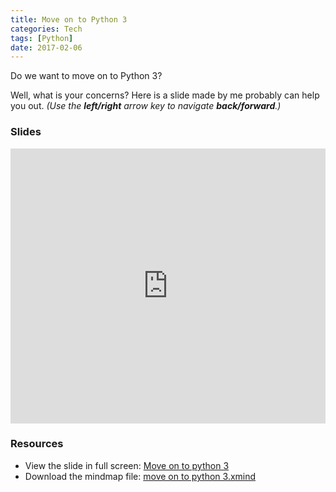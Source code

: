 ```yaml
---
title: Move on to Python 3
categories: Tech
tags: [Python]
date: 2017-02-06
---
```


Do we want to move on to Python 3?

<!-- more -->

Well, what is your concerns? Here is a slide made by me probably can help you out. _(Use the **left/right** arrow key to navigate **back/forward**.)_

### Slides

<iframe src="https://tobyqin.cn/docs/files/slides/move-to-python-3.html" width="100%" height="440px" frameborder="0" scrolling="no"> </iframe>

### Resources

- View the slide in full screen: [Move on to python 3](https://tobyqin.cn/docs/files/slides/move-on-to-python-3.html)
- Download the mindmap file: [move on to python 3.xmind](https://tobyqin.cn/docs/files/Move-to-Python3.xmind)
